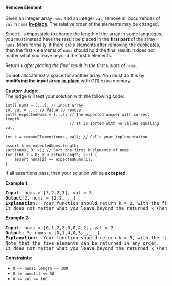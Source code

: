 #### Remove Element
Given an integer array  `nums`  and an integer  `val`, remove all occurrences of  `val`  in  `nums`  [**in-place**](https://en.wikipedia.org/wiki/In-place_algorithm). The relative order of the elements may be changed.

Since it is impossible to change the length of the array in some languages, you must instead have the result be placed in the  **first part**  of the array  `nums`. More formally, if there are  `k`  elements after removing the duplicates, then the first  `k`  elements of  `nums`  should hold the final result. It does not matter what you leave beyond the first  `k`  elements.

Return  `k` _after placing the final result in the first_ `k` _slots of_ `nums`.

Do  **not**  allocate extra space for another array. You must do this by  **modifying the input array  [in-place](https://en.wikipedia.org/wiki/In-place_algorithm)**  with O(1) extra memory.

**Custom Judge**:  
The judge will test your solution with the following code:
```
int[] nums = [...]; // Input array
int val = ...; // Value to remove
int[] expectedNums = [...]; // The expected answer with correct length.
                            // It is sorted with no values equaling val.

int k = removeElement(nums, val); // Calls your implementation

assert k == expectedNums.length;
sort(nums, 0, k); // Sort the first k elements of nums
for (int i = 0; i < actualLength; i++) {
    assert nums[i] == expectedNums[i];
}
```
If all assertions pass, then your solution will be **accepted**.

**Example 1**:
<pre><b>Input</b>: nums = [3,2,2,3], val = 3
<b>Output</b>:2, nums = [2,2,_,_]
<b>Explanation</b>:  Your function should return k = 2, with the first two elements of nums being 2.
It does not matter what you leave beyond the returned k (hence they are underscores).
</pre>

**Example 2:**
<pre><b>Input</b>: nums = [0,1,2,2,3,0,4,2], val = 2
<b>Output</b>: 5, nums = [0,1,4,0,3,_,_,_]
<b>Explanation</b>:  Your function should return k = 5, with the first five elements of nums containing 0, 0, 1, 3, and 4.
Note that the five elements can be returned in any order.
It does not matter what you leave beyond the returned k (hence they are underscores).
</pre>

**Constraints:**
* `0 <= nums1.length <= 100`
* `0 <= nums[i] <= 50 `
* `0 <= val <= 100`

